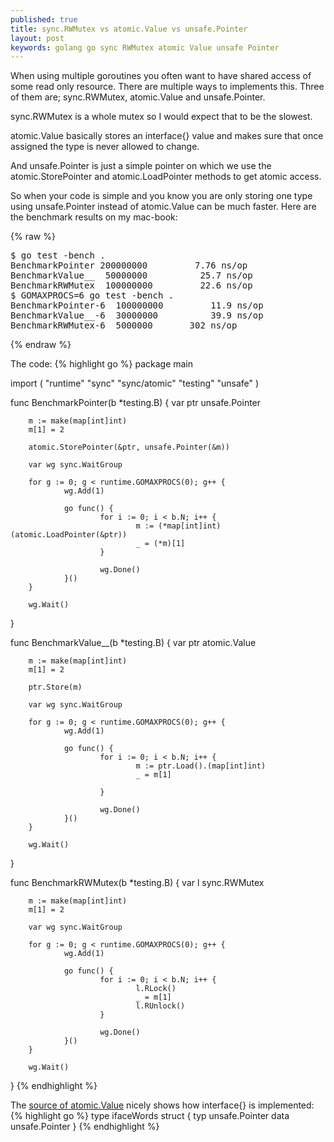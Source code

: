 ```yaml
---
published: true
title: sync.RWMutex vs atomic.Value vs unsafe.Pointer
layout: post
keywords: golang go sync RWMutex atomic Value unsafe Pointer
---
```


When using multiple goroutines you often want to have shared access of some read only resource. There are multiple ways to implements this. Three of them are; sync.RWMutex, atomic.Value and unsafe.Pointer.

sync.RWMutex is a whole mutex so I would expect that to be the slowest.

atomic.Value basically stores an interface\{\} value and makes sure that once assigned the type is never allowed to change.

And unsafe.Pointer is just a simple pointer on which we use the atomic.StorePointer and atomic.LoadPointer methods to get atomic access.

So when your code is simple and you know you are only storing one type using unsafe.Pointer instead of atomic.Value can be much faster.
Here are the benchmark results on my mac-book:

{% raw %}
<pre>
$ go test -bench .
BenchmarkPointer 200000000         7.76 ns/op
BenchmarkValue__  50000000          25.7 ns/op
BenchmarkRWMutex  100000000         22.6 ns/op
$ GOMAXPROCS=6 go test -bench .
BenchmarkPointer-6  100000000         11.9 ns/op
BenchmarkValue__-6  30000000          39.9 ns/op
BenchmarkRWMutex-6  5000000       302 ns/op
</pre>
{% endraw %}

The code:
{% highlight go %}
package main

import (
        "runtime"
        "sync"
        "sync/atomic"
        "testing"
        "unsafe"
)


func BenchmarkPointer(b *testing.B) {
        var ptr unsafe.Pointer

        m := make(map[int]int)
        m[1] = 2

        atomic.StorePointer(&ptr, unsafe.Pointer(&m))

        var wg sync.WaitGroup

        for g := 0; g < runtime.GOMAXPROCS(0); g++ {
                wg.Add(1)

                go func() {
                        for i := 0; i < b.N; i++ {
                                m := (*map[int]int)(atomic.LoadPointer(&ptr))
                                _ = (*m)[1]
                        }

                        wg.Done()
                }()
        }

        wg.Wait()
}


func BenchmarkValue__(b *testing.B) {
        var ptr atomic.Value

        m := make(map[int]int)
        m[1] = 2

        ptr.Store(m)

        var wg sync.WaitGroup

        for g := 0; g < runtime.GOMAXPROCS(0); g++ {
                wg.Add(1)

                go func() {
                        for i := 0; i < b.N; i++ {
                                m := ptr.Load().(map[int]int)
                                _ = m[1]

                        }

                        wg.Done()
                }()
        }

        wg.Wait()
}

func BenchmarkRWMutex(b *testing.B) {
        var l sync.RWMutex

        m := make(map[int]int)
        m[1] = 2

        var wg sync.WaitGroup

        for g := 0; g < runtime.GOMAXPROCS(0); g++ {
                wg.Add(1)

                go func() {
                        for i := 0; i < b.N; i++ {
                                l.RLock()
                                _ = m[1]
                                l.RUnlock()
                        }

                        wg.Done()
                }()
        }

        wg.Wait()
}
{% endhighlight %}



The [source of atomic.Value](https://github.com/golang/go/blob/8ca785621e7239b2f11ae2e02f00ef961241712f/src/sync/atomic/value.go#L20) nicely shows how interface\{\} is implemented:
{% highlight go %}
type ifaceWords struct {
        typ  unsafe.Pointer
        data unsafe.Pointer
}
{% endhighlight %}

